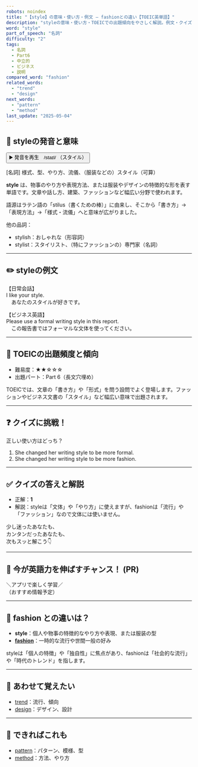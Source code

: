 ```yaml
---
robots: noindex
title: "【style】の意味・使い方・例文 ― fashionとの違い【TOEIC英単語】"
description: "styleの意味・使い方・TOEICでの出題傾向をやさしく解説。例文・クイズ付きでfashionとの違いもわかりやすく学べます。"
word: "style"
part_of_speech: "名詞"
difficulty: "2"
tags:
  - 名詞
  - Part6
  - 中立的
  - ビジネス
  - 説明
compared_word: "fashion"
related_words:
  - "trend"
  - "design"
next_words:
  - "pattern"
  - "method"
last_update: "2025-05-04"
---
```


## 🔰 styleの発音と意味

<button class="play-audio" onclick="playTTS('style')">
  <span class="play-audio-main">
    ▶️ 発音を再生　/staɪl/
  </span>
  <span class="play-audio-sub">
    （スタイル）
  </span>
</button>

[名詞] 様式、型、やり方、流儀、（服装などの）スタイル（可算）

**style** は、物事のやり方や表現方法、または服装やデザインの特徴的な形を表す単語です。文章や話し方、建築、ファッションなど幅広い分野で使われます。

語源はラテン語の「stilus（書くための棒）」に由来し、そこから「書き方」→「表現方法」→「様式・流儀」へと意味が広がりました。

他の品詞：  
- stylish：おしゃれな（形容詞）
- stylist：スタイリスト、（特にファッションの）専門家（名詞）

---

## ✏️ styleの例文

【日常会話】  
I like your style.  
　あなたのスタイルが好きです。

【ビジネス英語】  
Please use a formal writing style in this report.  
　この報告書ではフォーマルな文体を使ってください。

---

## 🎯 TOEICの出題頻度と傾向

- 難易度：★★☆☆☆
- 出題パート：Part 6（長文穴埋め）

TOEICでは、文章の「書き方」や「形式」を問う設問でよく登場します。ファッションやビジネス文書の「スタイル」など幅広い意味で出題されます。

---

## ❓ クイズに挑戦！

正しい使い方はどっち？

1. She changed her writing style to be more formal.  
2. She changed her writing style to be more fashion.

---

## ✅ クイズの答えと解説

- 正解：**1**
- 解説：styleは「文体」や「やり方」に使えますが、fashionは「流行」や「ファッション」なので文体には使いません。

少し迷ったあなたも、  
カンタンだったあなたも、  
次もスッと解こう👇️

---

## 🚀 今が英語力を伸ばすチャンス！ (PR)

<div class="info-center">
＼アプリで楽しく学習／<br>  
（おすすめ情報予定）
</div>

---

## 🤔  fashion との違いは？

- **style**：個人や物事の特徴的なやり方や表現、または服装の型
- **[fashion](/fashion)**：一時的な流行や世間一般の好み

styleは「個人の特徴」や「独自性」に焦点があり、fashionは「社会的な流行」や「時代のトレンド」を指します。

---

## 🧩 あわせて覚えたい

- [trend](/trend)：流行、傾向
- [design](/design)：デザイン、設計

---

## 📖 できればこれも

- [pattern](/pattern)：パターン、模様、型
- [method](/method)：方法、やり方

<!-- cvid: aid27_bid16 -->
